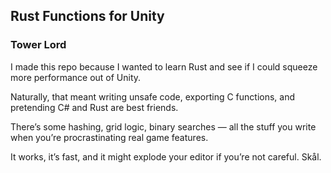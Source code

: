## Rust Functions for Unity
### Tower Lord

I made this repo because I wanted to learn Rust and see if I could squeeze more performance out of Unity.

Naturally, that meant writing unsafe code, exporting C functions, and pretending C# and Rust are best friends.

There’s some hashing, grid logic, binary searches — all the stuff you write when you’re procrastinating real game features.

It works, it’s fast, and it might explode your editor if you’re not careful. Skål.